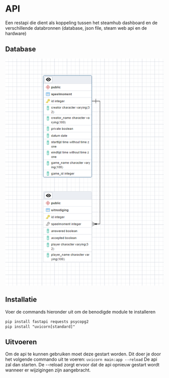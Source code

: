 # API

Een restapi die dient als koppeling tussen het steamhub dashboard en de verschillende databronnen (database, json file, steam web api en de hardware)

## Database
![Database diagram](https://github.com/daankent/PROJB-Steam/blob/main/Database%20ERD.png?raw=true)

## Installatie

Voer de commands hieronder uit om de benodigde module te installeren

```
pip install fastapi requests psycopg2
pip install "uvicorn[standard]"
```

## Uitvoeren

Om de api te kunnen gebruiken moet deze gestart worden.
Dit doer je door het volgende commando uit te voeren:
```uvicorn main:app --reload```
De api zal dan starten. De --reload zorgt ervoor dat de api opnieuw gestart wordt wanneer er wijzigingen zijn
aangebracht.

